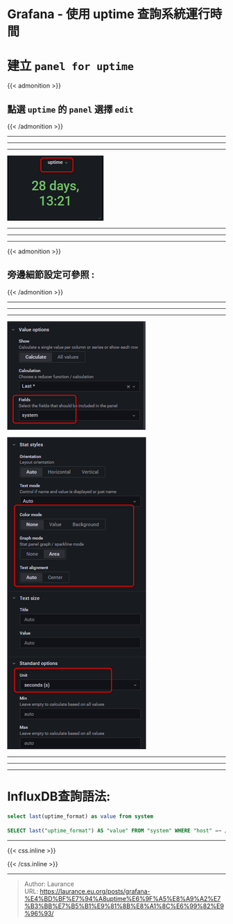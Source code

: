 # Grafana - 使用 uptime 查詢系統運行時間


# 建立 `panel for uptime`

{{< admonition >}}

## 點選 `uptime` 的 `panel` 選擇 `edit`

{{< /admonition >}}

***
***
***

 ![](303.png)

***
***
***

{{< admonition >}}

## 旁邊細節設定可參照 :

{{< /admonition >}}

***
***
***

 ![](301.png)
 
 ![](302.png)

***
***
***

# InfluxDB查詢語法:

```sql
select last(uptime_format) as value from system
    
SELECT last("uptime_format") AS "value" FROM "system" WHERE "host" =~ /$server$/ AND $timeFilter GROUP BY time($interval)
```


***

{{< css.inline >}}
<style>
.emojify {
	font-family: Apple Color Emoji, Segoe UI Emoji, NotoColorEmoji, Segoe UI Symbol, Android Emoji, EmojiSymbols;
	font-size: 2rem;
	vertical-align: middle;
}
@media screen and (max-width:650px) {
  .nowrap {
    display: block;
    margin: 25px 0;
  }
}
</style>
{{< /css.inline >}}


---

> Author: Laurance  
> URL: https://laurance.eu.org/posts/grafana-%E4%BD%BF%E7%94%A8uptime%E6%9F%A5%E8%A9%A2%E7%B3%BB%E7%B5%B1%E9%81%8B%E8%A1%8C%E6%99%82%E9%96%93/  

